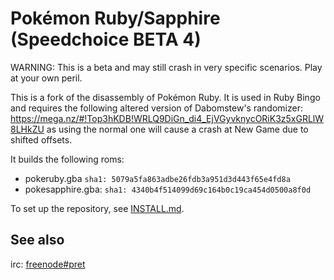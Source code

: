 # Pokémon Ruby/Sapphire (Speedchoice BETA 4)

WARNING: This is a beta and may still crash in very specific scenarios. Play at your own peril.

This is a fork of the disassembly of Pokémon Ruby. It is used in Ruby Bingo and requires the following altered version of Dabomstew's randomizer: https://mega.nz/#!Top3hKDB!WRLQ9DiGn_di4_EjVGyvknycORiK3z5xGRLlW8LHkZU as using the normal one will cause a crash at New Game due to shifted offsets.

It builds the following roms:

* pokeruby.gba `sha1: 5079a5fa863adbe26fdb3a951d3d443f65e4fd8a`
* pokesapphire.gba: `sha1: 4340b4f514099d69c164b0c19ca454d0500a8f0d`

To set up the repository, see [INSTALL.md](INSTALL.md).

## See also

irc: [freenode#pret][irc]

[irc]: https://kiwiirc.com/client/irc.freenode.net/?#pret
